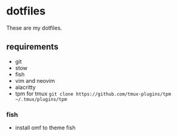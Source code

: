 # dotfiles
These are my dotfiles.

## requirements 
- git
- stow
- fish
- vim and neovim
- alacritty
- tpm for tmux `git clone https://github.com/tmux-plugins/tpm ~/.tmux/plugins/tpm`

### fish
- install omf to theme fish

### 
